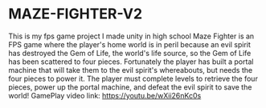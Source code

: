 # MAZE-FIGHTER-V2
This is my fps game project I made unity in high school
Maze Fighter is an FPS game where the player's home world is in peril because an evil spirit has destroyed the Gem of Life, the world's life source, so the Gem of Life has been scattered to four pieces. Fortunately the player has built a portal machine that will take them to the evil spirit's whereabouts, but needs the four pieces to power it. The player must complete levels to retrieve the four pieces, power up the portal machine, and defeat the evil spirit to save the world!
GamePlay video link: https://youtu.be/wXii26nKc0s
